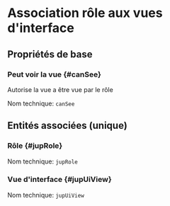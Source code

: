 # Association rôle aux vues d'interface
<!--- THIS FILE IS GENERATED PLEASE DO NOT EDIT IT DIRECTLY --->



## Propriétés de base

### Peut voir la vue {#canSee}

Autorise la vue a être vue par le rôle

Nom technique: ```canSee```


## Entités associées (unique)

### Rôle {#jupRole}



Nom technique: ```jupRole```

### Vue d'interface {#jupUiView}



Nom technique: ```jupUiView```





